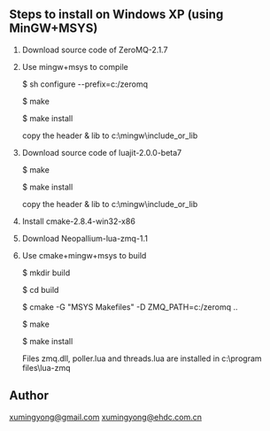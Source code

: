 Steps to install on Windows XP (using MinGW+MSYS)
-------------------------------------------------

1. Download source code of ZeroMQ-2.1.7

2. Use mingw+msys to compile

	$ sh configure --prefix=c:/zeromq

	$ make

	$ make install

	copy the header & lib to c:\mingw\include_or_lib

3. Download source code of luajit-2.0.0-beta7

	$ make

	$ make install

	copy the header & lib to c:\mingw\include_or_lib

4. Install cmake-2.8.4-win32-x86

5. Download Neopallium-lua-zmq-1.1

6. Use cmake+mingw+msys to build

	$ mkdir build

	$ cd build

	$ cmake -G "MSYS Makefiles" -D ZMQ_PATH=c:/zeromq ..

 	$ make

	$ make install

	Files zmq.dll, poller.lua and threads.lua are installed in c:\program files\lua-zmq

Author
------
 xumingyong@gmail.com
xumingyong@ehdc.com.cn


